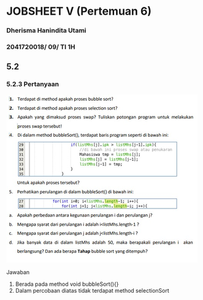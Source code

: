 # JOBSHEET V (Pertemuan 6)
### Dherisma Hanindita Utami
### 2041720018/ 09/ TI 1H

## 5.2
### 5.2.3 Pertanyaan
<img src="./ss/1.jpeg">

Jawaban
1. Berada pada method void bubbleSort(){}
2. Dalam percobaan diatas tidak terdapat method selectionSort

